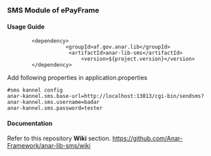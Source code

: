 ### SMS Module of ePayFrame

#### Usage Guide

```
		<dependency>
	               <groupId>af.gov.anar.lib</groupId>
	                <artifactId>anar-lib-sms</artifactId>
                        <version>${project.version}</version>
		</dependency>

```

Add following properties in application.properties

```$xslt
#sms kannel config
anar-kannel.sms.base-url=http://localhost:13013/cgi-bin/sendsms?
anar-kannel.sms.username=badar
anar-kannel.sms.password=tester
```


#### Documentation

Refer to this repository **Wiki** section.
https://github.com/Anar-Framework/anar-lib-sms/wiki



